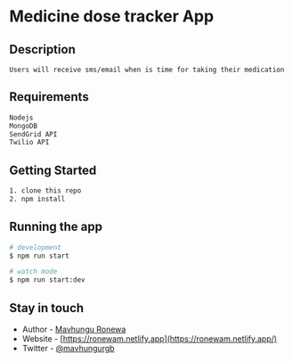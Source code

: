 # Medicine dose tracker App


## Description

`Users will receive sms/email when is time for taking their medication`

## Requirements
```bash
Nodejs
MongoDB
SendGrid API
Twilio API
```
## Getting Started
```bash
1. clone this repo
2. npm install
```
## Running the app
```bash
# development
$ npm run start

# watch mode
$ npm run start:dev
```
## Stay in touch

- Author - [Mavhungu Ronewa](https://ronewam.netlify.app)
- Website - [https://ronewam.netlify.app](https://ronewam.netlify.app/)
- Twitter - [@mavhungurgb](https://twitter.com/mavhungurgb)
